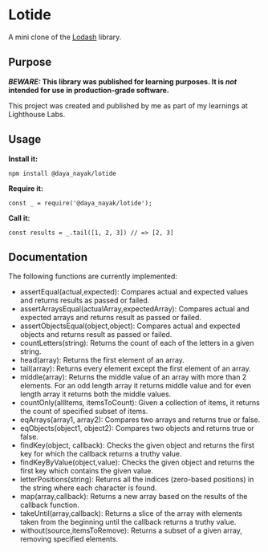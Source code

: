 # Lotide

A mini clone of the [Lodash](https://lodash.com) library.

## Purpose

**_BEWARE:_ This library was published for learning purposes. It is _not_ intended for use in production-grade software.**

This project was created and published by me as part of my learnings at Lighthouse Labs. 

## Usage

**Install it:**

`npm install @daya_nayak/lotide`

**Require it:**

`const _ = require('@daya_nayak/lotide');`

**Call it:**

`const results = _.tail([1, 2, 3]) // => [2, 3]`

## Documentation

The following functions are currently implemented:

* assertEqual(actual,expected): Compares actual and expected values and returns results as passed or failed.
* assertArraysEqual(actualArray,expectedArray): Compares actual and expected arrays and returns result as passed or failed.
* assertObjectsEqual(object,object): Compares actual and expected objects and returns result as passed or failed.
* countLetters(string): Returns the count of each of the letters in a given string.
* head(array): Returns the first element of an array.
* tail(array): Returns every element except the first element of an array.
* middle(array): Returns the middle value of an array with more than 2 elements. For an odd length array it returns middle value and for even length array it returns both the middle values.
* countOnly(allItems, itemsToCount): Given a collection of items, it returns the count of specified subset of items. 
* eqArrays(array1, array2): Compares two arrays and returns true or false.
* eqObjects(object1, object2): Compares two objects and returns true or false.
* findKey(object, callback): Checks the given object and returns the first key for which the callback returns a truthy value.
* findKeyByValue(object,value): Checks the given object and returns the first key which contains the given value.
* letterPositions(string): Returns all the indices (zero-based positions) in the string where each character is found.
* map(array,callback): Returns a new array based on the results of the callback function.
* takeUntil(array,callback): Returns a slice of the array with elements taken from the beginning until the callback returns a truthy value.
* without(source,itemsToRemove): Returns a subset of a given array, removing specified elements.